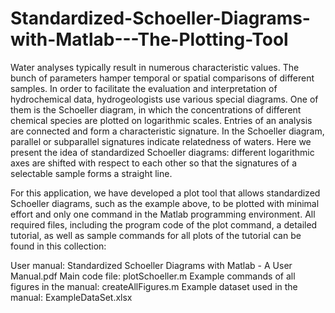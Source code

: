 # Standardized-Schoeller-Diagrams-with-Matlab---The-Plotting-Tool
Water analyses typically result in numerous characteristic values. The bunch of parameters hamper temporal or spatial comparisons of different samples. In order to facilitate the evaluation and interpretation of hydrochemical data, hydrogeologists use various special diagrams. One of them is the Schoeller diagram, in which the concentrations of different chemical species are plotted on logarithmic scales. Entries of an analysis are connected and form a characteristic signature. In the Schoeller diagram, parallel or subparallel signatures indicate relatedness of waters. Here we present the idea of standardized Schoeller diagrams: different logarithmic axes are shifted with respect to each other so that the signatures of a selectable sample forms a straight line.

For this application, we have developed a plot tool that allows standardized Schoeller diagrams, such as the example above, to be plotted with minimal effort and only one command in the Matlab programming environment. All required files, including the program code of the plot command, a detailed tutorial, as well as sample commands for all plots of the tutorial can be found in this collection:

User manual: Standardized Schoeller Diagrams with Matlab - A User Manual.pdf
Main code file: plotSchoeller.m
Example commands of all figures in the manual: createAllFigures.m
Example dataset used in the manual: ExampleDataSet.xlsx
